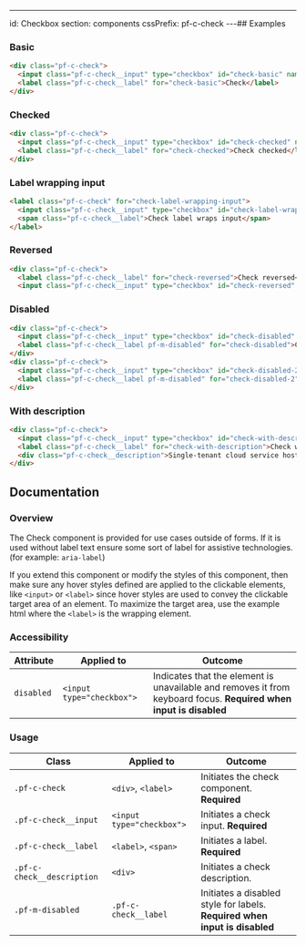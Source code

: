 ---
id: Checkbox
section: components
cssPrefix: pf-c-check
---## Examples

### Basic

```html
<div class="pf-c-check">
  <input class="pf-c-check__input" type="checkbox" id="check-basic" name="check-basic" />
  <label class="pf-c-check__label" for="check-basic">Check</label>
</div>
```

### Checked

```html
<div class="pf-c-check">
  <input class="pf-c-check__input" type="checkbox" id="check-checked" name="check-checked" checked />
  <label class="pf-c-check__label" for="check-checked">Check checked</label>
</div>
```

### Label wrapping input

```html
<label class="pf-c-check" for="check-label-wrapping-input">
  <input class="pf-c-check__input" type="checkbox" id="check-label-wrapping-input" name="check-label-wrapping-input" />
  <span class="pf-c-check__label">Check label wraps input</span>
</label>
```

### Reversed

```html
<div class="pf-c-check">
  <label class="pf-c-check__label" for="check-reversed">Check reversed</label>
  <input class="pf-c-check__input" type="checkbox" id="check-reversed" name="check-reversed" /></div>
```

### Disabled

```html
<div class="pf-c-check">
  <input class="pf-c-check__input" type="checkbox" id="check-disabled" name="check-disabled" disabled />
  <label class="pf-c-check__label pf-m-disabled" for="check-disabled">Check disabled</label>
</div>
<div class="pf-c-check">
  <input class="pf-c-check__input" type="checkbox" id="check-disabled-2" name="check-disabled-2" checked disabled />
  <label class="pf-c-check__label pf-m-disabled" for="check-disabled-2">Check disabled checked</label>
</div>
```

### With description

```html
<div class="pf-c-check">
  <input class="pf-c-check__input" type="checkbox" id="check-with-description" name="check-with-description" />
  <label class="pf-c-check__label" for="check-with-description">Check with description</label>
  <div class="pf-c-check__description">Single-tenant cloud service hosted and managed by Red Hat that offers high-availability enterprise-grade clusters in a virtual private cloud on AWS od GCP.</div>
</div>
```

## Documentation

### Overview

The Check component is provided for use cases outside of forms. If it is used without label text ensure some sort of label for assistive technologies. (for example: `aria-label`)

If you extend this component or modify the styles of this component, then make sure any hover styles defined are applied to the clickable elements, like `<input>` or `<label>` since hover styles are used to convey the clickable target area of an element. To maximize the target area, use the example html where the `<label>` is the wrapping element.

### Accessibility

| Attribute  | Applied to                | Outcome                                                                                                           |
| ---------- | ------------------------- | ----------------------------------------------------------------------------------------------------------------- |
| `disabled` | `<input type="checkbox">` | Indicates that the element is unavailable and removes it from keyboard focus. **Required when input is disabled** |

### Usage

| Class                      | Applied to                | Outcome                                                                    |
| -------------------------- | ------------------------- | -------------------------------------------------------------------------- |
| `.pf-c-check`              | `<div>`, `<label>`        | Initiates the check component. **Required**                                |
| `.pf-c-check__input`       | `<input type="checkbox">` | Initiates a check input. **Required**                                      |
| `.pf-c-check__label`       | `<label>`, `<span>`       | Initiates a label. **Required**                                            |
| `.pf-c-check__description` | `<div>`                   | Initiates a check description.                                             |
| `.pf-m-disabled`           | `.pf-c-check__label`      | Initiates a disabled style for labels. **Required when input is disabled** |
